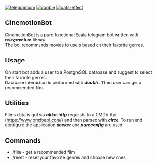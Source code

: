 [![telegramium](https://img.shields.io/badge/telegramium-8.69.0-blue)](https://github.com/apimorphism/telegramium)
[![doobie](https://img.shields.io/badge/doobie-1.0.0--RC1-orange)](https://github.com/tpolecat/doobie)
[![cats-effect](https://img.shields.io/badge/cats--effect-3.4.8-red)](https://github.com/typelevel/cats-effect)



## CinemotionBot

CinemotionBot is a pure functional Scala telegram bot written with ***telegramium*** library.  
The bot recommends movies to users based on their favorite genres.

## Usage

On start bot adds a user to a PostgreSQL database and suggest to select their favorite genres.  
Database interaction is performed with ***doobie***. Then user can get a recommended film.

## Utilities

Films data is got via ***akka-http*** requests to a OMDb Api (https://www.omdbapi.com/) and then parsed with
***circe***.
To run and configure the application ***docker*** and ***pureconfig*** are used.

## Commands

* /film - get a recommended film
* /reset - reset your favorite genres and choose new ones





